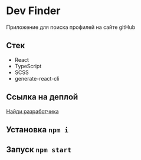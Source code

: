 # Dev Finder

Приложение для поиска профилей на сайте gitHub

## Стек

- React
- TypeScript
- SCSS
- generate-react-cli

## Ссылка на деплой

[Найди разработчика](https://artaleal.github.io/dev-finder/)

## Установка `npm i`

## Запуск `npm start`
